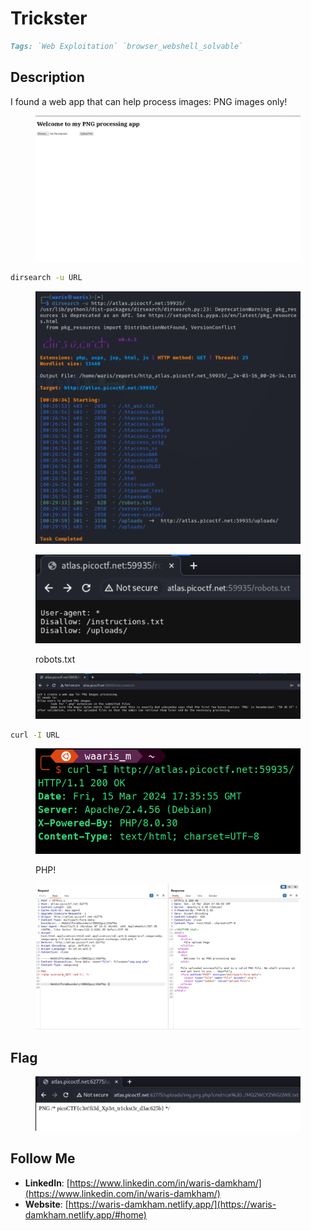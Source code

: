# Trickster

```markdown
Tags: `Web Exploitation` `browser_webshell_solvable`
```

## **Description**

I found a web app that can help process images: PNG images only!

<figure><img src="../.gitbook/assets/Pasted image (36).png" alt=""><figcaption></figcaption></figure>

```bash
dirsearch -u URL
```

<figure><img src="../.gitbook/assets/Pasted image 1 (9).png" alt=""><figcaption></figcaption></figure>

<figure><img src="../.gitbook/assets/Pasted image 3 (2).png" alt=""><figcaption><p>robots.txt</p></figcaption></figure>

<figure><img src="../.gitbook/assets/Pasted image 2 (9).png" alt=""><figcaption></figcaption></figure>

```bash
curl -I URL
```

<figure><img src="../.gitbook/assets/Pasted image 4 (2).png" alt=""><figcaption><p>PHP!</p></figcaption></figure>

<figure><img src="../.gitbook/assets/Pasted image 5.png" alt=""><figcaption></figcaption></figure>

## Flag

<figure><img src="../.gitbook/assets/Pasted image 6.png" alt=""><figcaption></figcaption></figure>

## Follow Me

* **LinkedIn**: [https://www.linkedin.com/in/waris-damkham/](https://www.linkedin.com/in/waris-damkham/)
* **Website**: [https://waris-damkham.netlify.app/](https://waris-damkham.netlify.app/#home)

